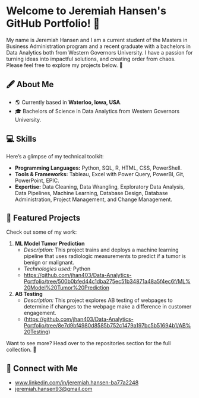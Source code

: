 # Welcome to Jeremiah Hansen's GitHub Portfolio! 🌟

My name is Jeremiah Hansen and I am a current student of the Masters in Business Administration program and a recent graduate with a bachelors in Data Analytics both from Western Governors University. I have a passion for turning ideas into impactful solutions, and creating order from chaos. Please feel free to explore my projects below.  🚀

## 🖋️ About Me
- 🌎 Currently based in **Waterloo, Iowa, USA**.
- 🎓 Bachelors of Science in Data Analytics from Western Governors University.

## 💻 Skills
Here’s a glimpse of my technical toolkit:
- **Programming Languages:** Python, SQL, R, HTML, CSS, PowerShell.
- **Tools & Frameworks:** Tableau, Excel with Power Query, PowerBI, Git, PowerPoint, EPIC.
- **Expertise:** Data Cleaning, Data Wrangling, Exploratory Data Analysis, Data Pipelines, Machine Learning, Database Design, Database Administration, Project Management, and Change Management.

## 🌟 Featured Projects
Check out some of my work:
1. **ML Model Tumor Prediction**
   - *Description:* This project trains and deploys a machine learning pipeline that uses radiologic measurements to predict if a tumor is benign or malignant.
   - *Technologies used:* Python
   - https://github.com/jhan403/Data-Analytics-Portfolio/tree/500b0bfed44c1dba275ec51b34871a48a5f4ec6f/ML%20Model%20Tumor%20Prediction
2. **AB Testing**
   - *Description:* This project explores AB testing of webpages to determine if changes to the webpage make a difference in customer engagement.
   -  (https://github.com/jhan403/Data-Analytics-Portfolio/tree/8e7d9bf4980d8585b752c1479a197bc5b51694b1/AB%20Testing)

Want to see more? Head over to the repositories section for the full collection. 🎉

## 🔗 Connect with Me
- www.linkedin.com/in/jeremiah.hansen-ba77a2248
- jeremiah.hansen93@gmail.com

